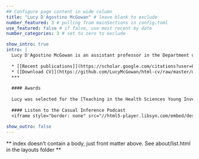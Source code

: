 ```yaml
---
## Configure page content in wide column
title: "Lucy D'Agostino McGowan" # leave blank to exclude
number_featured: 3 # pulling from mainSections in config.toml
use_featured: false # if false, use most recent by date
number_categories: 3 # set to zero to exclude

show_intro: true
intro: |
  Lucy D'Agostino McGowan is an assistant professor in the Department of Statistical Sciences at Wake Forest University. She received her PhD in Biostatistics from Vanderbilt University and completed her postdoctoral training at Johns Hopkins University Bloomberg School of Public Health. Her research focuses on statistical communication, causal inference, data science pedagogy, and human-data interaction. Dr. D'Agostino McGowan is the 2023 chair of the American Statistical Association's Section on Statistical Graphics and can be found blogging at [livefreeordichotomize.com](https://livefreeordichotomize.com), on Twitter [@LucyStats](https://twitter.com/LucyStats), and podcasting on the American Journal of Epidemiology partner podcast, [Casual Inference](https://casualinfer.libsyn.com). 
  
  * [[Recent publications]](https://scholar.google.com/citations?user=0hoQtKwAAAAJ&hl=en&oi=ao)  
  * [[Download CV]](https://github.com/LucyMcGowan/html-cv/raw/master/dagostino-mcgowan-cv.pdf)
  ***
  
  #### Awards
  
  Lucy was selected for the [Teaching in the Health Sciences Young Investigator Award](https://community.amstat.org/tshs/awards/younginvestigatoraward) for her paper  [*Design Principles for Data Analysis*](https://doi.org/10.1080/10618600.2022.2104290). She was also selected as an [ASA StatsForward Fellow](https://magazine.amstat.org/blog/2023/05/01/statsforward-leadership-initiative/).
  
  #### Listen to the Casual Inference Podcast
  <iframe style="border: none" src="//html5-player.libsyn.com/embed/destination/id/1431806/height/250/theme/custom/thumbnail/yes/direction/backward/no-cache/true/render-playlist/yes/custom-color/f4915c/" height="250" width="100%" scrolling="no"  allowfullscreen webkitallowfullscreen mozallowfullscreen oallowfullscreen msallowfullscreen></iframe>
  
show_outro: false
---
```


** index doesn't contain a body, just front matter above.
See about/list.html in the layouts folder **
